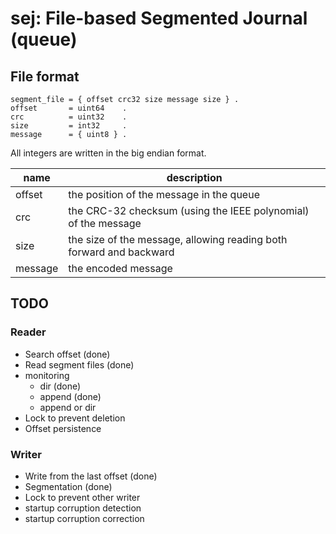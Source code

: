 sej: File-based Segmented Journal (queue)
=========================================

File format
-----------

```
segment_file = { offset crc32 size message size } .
offset       = uint64    .
crc          = uint32    .
size         = int32     .
message      = { uint8 } .
```

All integers are written in the big endian format.

 name    | description
-------- | -----------------------------------------------------------
 offset  | the position of the message in the queue
 crc     | the CRC-32 checksum (using the IEEE polynomial) of the message
 size    | the size of the message, allowing reading both forward and backward
 message | the encoded message

TODO
----

### Reader

* Search offset (done)
* Read segment files (done)
* monitoring
    - dir (done)
    - append (done)
    - append or dir
* Lock to prevent deletion
* Offset persistence

### Writer

* Write from the last offset (done)
* Segmentation (done)
* Lock to prevent other writer
* startup corruption detection
* startup corruption correction

